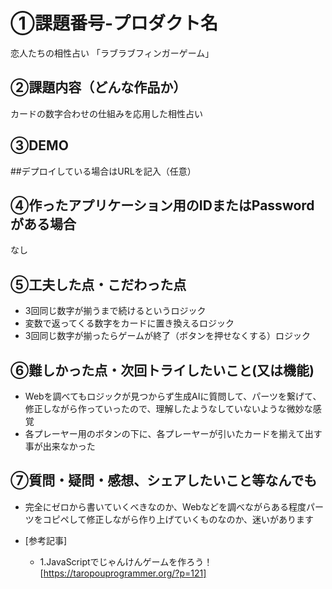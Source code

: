 # ①課題番号-プロダクト名
恋人たちの相性占い 「ラブラブフィンガーゲーム」

## ②課題内容（どんな作品か）
カードの数字合わせの仕組みを応用した相性占い

## ③DEMO
##デプロイしている場合はURLを記入（任意）

## ④作ったアプリケーション用のIDまたはPasswordがある場合
なし

## ⑤工夫した点・こだわった点
- 3回同じ数字が揃うまで続けるというロジック
- 変数で返ってくる数字をカードに置き換えるロジック
- 3回同じ数字が揃ったらゲームが終了（ボタンを押せなくする）ロジック

## ⑥難しかった点・次回トライしたいこと(又は機能)
- Webを調べてもロジックが見つからず生成AIに質問して、パーツを繋げて、修正しながら作っていったので、理解したようなしていないような微妙な感覚
- 各プレーヤー用のボタンの下に、各プレーヤーが引いたカードを揃えて出す事が出来なかった

## ⑦質問・疑問・感想、シェアしたいこと等なんでも
- 完全にゼロから書いていくべきなのか、Webなどを調べながらある程度パーツをコピペして修正しながら作り上げていくものなのか、迷いがあります

- [参考記事]
  - 1.JavaScriptでじゃんけんゲームを作ろう！ [https://taropouprogrammer.org/?p=121]
